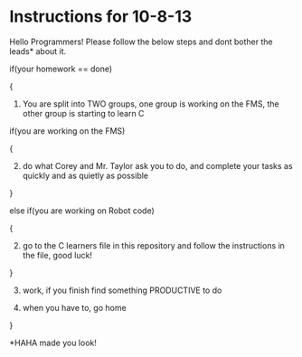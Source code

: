 Instructions for 10-8-13
============

Hello Programmers! Please follow the below steps and dont bother the leads* about it.

if(your homework == done)

{

  1) You are split into TWO groups, one group is working on the FMS, the other group is starting to learn C
  
  if(you are working on the FMS)
  
  {
  
  2) do what Corey and Mr. Taylor ask you to do, and complete your tasks as quickly and as quietly as possible
  
  }
  
  else if(you are working on Robot code)
  
  {
  
  2) go to the C learners file in this repository and follow the instructions in the file, good luck!
  
  }
    
  3) work, if you finish find something PRODUCTIVE to do
  
  4) when you have to, go home
  
}

*HAHA made you look!
